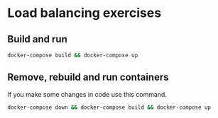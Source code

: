 # Load balancing exercises

## Build and run

```bash
docker-compose build && docker-compose up
```

## Remove, rebuild and run containers

If you make some changes in code use this command.

```bash
docker-compose down && docker-compose build && docker-compose up
```
